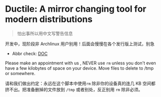 # Ductile: A mirror changing tool for modern distributions

> 怕出事所以用中文写警告信息

开发中，现阶段非 Archlinux 用户别用！后面会慢慢在各个发行版上测试，别急

- Abbr check: [DOC](<./doc/abbr.md>)

Please make an appointment with us , NEVER use `rm` unless you don't even have a few kilobytes of space on your device. Move files to delete to /tmp or somewhere.

请和我们做出约定：永远在这个脚本中使用`rm` 除非你的设备真的连几 KB 空间都挤不出。把准备删掉的文件放到 `/tmp` 或者别处，反正别用 `rm` 除非必须。
